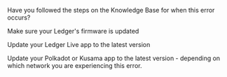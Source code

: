 Have you followed the steps on the Knowledge Base for when this error occurs?

Make sure your Ledger's firmware is updated

Update your Ledger Live app to the latest version

Update your Polkadot or Kusama app to the latest version - depending on which network you are experiencing this error.